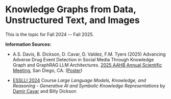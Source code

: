 # Knowledge Graphs from Data, Unstructured Text, and Images

This is the topic for Fall 2024 -- Fall 2025.


**Information Sources:**

- A.S. Davis, B. Dickson, D. Cavar, D. Valdez, F.M. Tyers (2025) Advancing Adverse Drug Event Detection in Social Media Through Knowledge Graph and GraphRAG LLM Architectures. [2025 AAHB Annual Scientific Meeting](https://aahb.org/2025-Scientific-Meeting-Overview), San Diego, CA. ([Poster](/publications/AAHB25-ADAVIS-POSTER-FINAL.pdf))


- [ESSLLI 2024](https://2024.esslli.eu/) Course *Large Language Models, Knowledge, and Reasoning - Generative AI and Symbolic Knowledge Representations* by [Damir Cavar] and Billy Dickson





[Damir Cavar]: http://damir.cavar.me/ "Damir Cavar"
[Dr. Damir Cavar]: https://luddy.indiana.edu/contact/profile/?Damir_Cavar "Damir Cavar"


